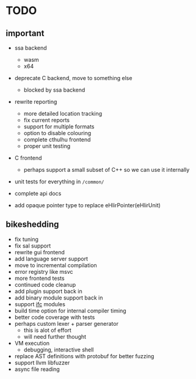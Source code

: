 # TODO

## important

* ssa backend
    * wasm
    * x64
    
* deprecate C backend, move to something else
    * blocked by ssa backend

* rewrite reporting
    * more detailed location tracking
    * fix current reports
    * support for multiple formats
    * option to disable colouring
    * complete cthulhu frontend
    * proper unit testing
* C frontend
    * perhaps support a small subset of C++ so we can use it internally
* unit tests for everything in `/common/`
* complete api docs
* add opaque pointer type to replace eHlirPointer(eHlirUnit)

## bikeshedding

* fix tuning 
* fix sal support
* rewrite gui frontend
* add language server support
* move to incremental compilation
* error registry like msvc
* more frontend tests
* continued code cleanup
* add plugin support back in
* add binary module support back in
* support [ifc](https://github.com/microsoft/ifc-spec) modules
* build time option for internal compiler timing
* better code coverage with tests
* perhaps custom lexer + parser generator
    * this is alot of effort
    * will need further thought
* VM execution
    * debugging, interactive shell
* replace AST definitions with protobuf for better fuzzing
* support llvm libfuzzer
* async file reading
